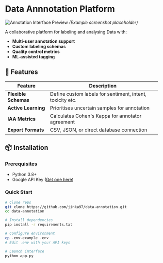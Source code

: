 # Data Annnotation Platform

![Annotation Interface Preview](https://i.imgur.com/JQ7Gh5l.png) *(Example screenshot placeholder)*

A collaborative platform for labeling and analysing Data with:
- **Multi-user annotation support**
- **Custom labeling schemas**
- **Quality control metrics**
- **ML-assisted tagging**

## 🚀 Features

| Feature | Description |
|---------|-------------|
| **Flexible Schemas** | Define custom labels for sentiment, intent, toxicity etc. |
| **Active Learning** | Prioritises uncertain samples for annotation |
| **IAA Metrics** | Calculates Cohen's Kappa for annotator agreement |
| **Export Formats** | CSV, JSON, or direct database connection |


## 📦 Installation

### Prerequisites
- Python 3.8+
- Google API Key ([Get one here](https://console.cloud.google.com/apis/credentials))

### Quick Start
```bash
# Clone repo
git clone https://github.com/jinka97/data-annotation.git
cd data-annotation

# Install dependencies
pip install -r requirements.txt

# Configure environment
cp .env.example .env
# Edit .env with your API keys

# Launch interface
python app.py
